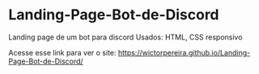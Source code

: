 # Landing-Page-Bot-de-Discord
Landing page de um bot para discord
Usados: HTML, CSS responsivo

Acesse esse link para ver o site: https://wictorpereira.github.io/Landing-Page-Bot-de-Discord/

